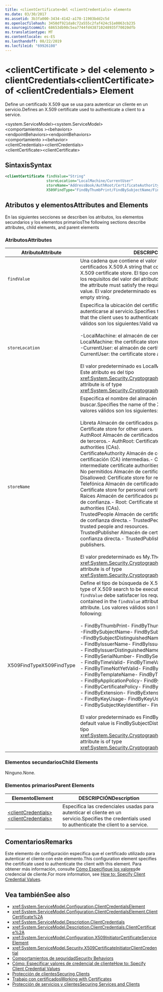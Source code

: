 ```yaml
---
title: <clientCertificate>del <clientCredentials> elemento
ms.date: 03/30/2017
ms.assetid: 3b3fa000-3434-4142-a178-11903bdd2c5d
ms.openlocfilehash: 3450df921da8c72a555c2faf424c51e0063cb235
ms.sourcegitcommit: 68653db98c5ea7744fd438710248935f70020dfb
ms.translationtype: MT
ms.contentlocale: es-ES
ms.lasthandoff: 08/22/2019
ms.locfileid: "69926108"
---
```

# <a name="clientcertificate-of-clientcredentials-element"></a><span data-ttu-id="bbe7a-102">\<clientCertificate > del \<elemento > clientCredentials</span><span class="sxs-lookup"><span data-stu-id="bbe7a-102">\<clientCertificate> of \<clientCredentials> Element</span></span>
<span data-ttu-id="bbe7a-103">Define un certificado X.509 que se usa para autenticar un cliente en un servicio.</span><span class="sxs-lookup"><span data-stu-id="bbe7a-103">Defines an X.509 certificate used to authenticate a client to a service.</span></span>  
  
 <span data-ttu-id="bbe7a-104">\<system.ServiceModel></span><span class="sxs-lookup"><span data-stu-id="bbe7a-104">\<system.ServiceModel></span></span>  
<span data-ttu-id="bbe7a-105">\<comportamientos ></span><span class="sxs-lookup"><span data-stu-id="bbe7a-105">\<behaviors></span></span>  
<span data-ttu-id="bbe7a-106">\<endpointBehaviors></span><span class="sxs-lookup"><span data-stu-id="bbe7a-106">\<endpointBehaviors></span></span>  
<span data-ttu-id="bbe7a-107">\<comportamiento ></span><span class="sxs-lookup"><span data-stu-id="bbe7a-107">\<behavior></span></span>  
<span data-ttu-id="bbe7a-108">\<clientCredentials></span><span class="sxs-lookup"><span data-stu-id="bbe7a-108">\<clientCredentials></span></span>  
<span data-ttu-id="bbe7a-109">\<clientCertificate></span><span class="sxs-lookup"><span data-stu-id="bbe7a-109">\<clientCertificate></span></span>  
  
## <a name="syntax"></a><span data-ttu-id="bbe7a-110">Sintaxis</span><span class="sxs-lookup"><span data-stu-id="bbe7a-110">Syntax</span></span>  
  
```xml  
<clientCertificate findValue="String"
                   storeLocation="LocalMachine/CurrentUser"
                   storeName="AddressBook/AuthRoot/CertificateAuthority/Disallowed/My/Root/TrustedPeople/TrustedPublisher"
                   X509FindType="FindByThumbPrint/FindBySubjectName/FindBySubjectDistinguishedName/FindByIssuerName/FindByIssuerDistinguishedName/FindBySerialNumber/FindByTimeValid/FindByTimeNotYetValid/FindByTemplateName/FindByApplicationPolicy/FindByCertificatePolicy/FindByExtension/FindByKeyUsage/FindBySubjectKeyIdentifier" />
```  
  
## <a name="attributes-and-elements"></a><span data-ttu-id="bbe7a-111">Atributos y elementos</span><span class="sxs-lookup"><span data-stu-id="bbe7a-111">Attributes and Elements</span></span>  
 <span data-ttu-id="bbe7a-112">En las siguientes secciones se describen los atributos, los elementos secundarios y los elementos primarios</span><span class="sxs-lookup"><span data-stu-id="bbe7a-112">The following sections describe attributes, child elements, and parent elements</span></span>  
  
### <a name="attributes"></a><span data-ttu-id="bbe7a-113">Atributos</span><span class="sxs-lookup"><span data-stu-id="bbe7a-113">Attributes</span></span>  
  
|<span data-ttu-id="bbe7a-114">Atributo</span><span class="sxs-lookup"><span data-stu-id="bbe7a-114">Attribute</span></span>|<span data-ttu-id="bbe7a-115">DESCRIPCIÓN</span><span class="sxs-lookup"><span data-stu-id="bbe7a-115">Description</span></span>|  
|---------------|-----------------|  
|`findValue`|<span data-ttu-id="bbe7a-116">Una cadena que contiene el valor que se va a buscar en el almacén de certificados X.509.</span><span class="sxs-lookup"><span data-stu-id="bbe7a-116">A string that contains the value to search for in the X.509 certificate store.</span></span> <span data-ttu-id="bbe7a-117">El tipo contenido en el atributo debe satisfacer los requisitos del valor del atributo `X509FindType`.</span><span class="sxs-lookup"><span data-stu-id="bbe7a-117">The type contained in the attribute must satisfy the requirements of the `X509FindType` attribute value.</span></span> <span data-ttu-id="bbe7a-118">El valor predeterminado es una cadena vacía.</span><span class="sxs-lookup"><span data-stu-id="bbe7a-118">The default is an empty string.</span></span>|  
|`storeLocation`|<span data-ttu-id="bbe7a-119">Especifica la ubicación del certificado X.509 que usa el cliente para autenticarse al servicio.</span><span class="sxs-lookup"><span data-stu-id="bbe7a-119">Specifies the location of the X.509 certificate that the client uses to authenticate itself to the service.</span></span> <span data-ttu-id="bbe7a-120">Los valores válidos son los siguientes:</span><span class="sxs-lookup"><span data-stu-id="bbe7a-120">Valid values include the following:</span></span><br /><br /> <span data-ttu-id="bbe7a-121">-LocalMachine: el almacén de certificados asignado al equipo local.</span><span class="sxs-lookup"><span data-stu-id="bbe7a-121">-   LocalMachine: the certificate store assigned to the local machine.</span></span><br /><span data-ttu-id="bbe7a-122">-CurrentUser: el almacén de certificados asignado al usuario actual.</span><span class="sxs-lookup"><span data-stu-id="bbe7a-122">-   CurrentUser: the certificate store assigned to the current user.</span></span><br /><br /> <span data-ttu-id="bbe7a-123">El valor predeterminado es LocalMachine.</span><span class="sxs-lookup"><span data-stu-id="bbe7a-123">The default is LocalMachine.</span></span> <span data-ttu-id="bbe7a-124">Este atributo es del tipo <xref:System.Security.Cryptography.X509Certificates.StoreLocation>.</span><span class="sxs-lookup"><span data-stu-id="bbe7a-124">This attribute is of type <xref:System.Security.Cryptography.X509Certificates.StoreLocation>.</span></span>|  
|`storeName`|<span data-ttu-id="bbe7a-125">Especifica el nombre del almacén del certificado X.509 que se va a buscar.</span><span class="sxs-lookup"><span data-stu-id="bbe7a-125">Specifies the name of the X.509 certificate store to search.</span></span> <span data-ttu-id="bbe7a-126">Los valores válidos son los siguientes:</span><span class="sxs-lookup"><span data-stu-id="bbe7a-126">Valid values include the following:</span></span><br /><br /> <span data-ttu-id="bbe7a-127">Libreta Almacén de certificados para otros usuarios.</span><span class="sxs-lookup"><span data-stu-id="bbe7a-127">-   AddressBook: Certificate store for other users.</span></span><br /><span data-ttu-id="bbe7a-128">AuthRoot Almacén de certificados para entidades de certificación (CA) de terceros.</span><span class="sxs-lookup"><span data-stu-id="bbe7a-128">-   AuthRoot: Certificate store for third-party certificate authorities (CAs).</span></span><br /><span data-ttu-id="bbe7a-129">CertificateAuthority Almacén de certificados para las entidades de certificación (CA) intermedias.</span><span class="sxs-lookup"><span data-stu-id="bbe7a-129">-   CertificateAuthority: Certificate store for intermediate certificate authorities (CAs).</span></span><br /><span data-ttu-id="bbe7a-130">No permitidos Almacén de certificados para los certificados revocados.</span><span class="sxs-lookup"><span data-stu-id="bbe7a-130">-   Disallowed: Certificate store for revoked certificates.</span></span><br /><span data-ttu-id="bbe7a-131">Telefónica Almacén de certificados para Certificados personales.</span><span class="sxs-lookup"><span data-stu-id="bbe7a-131">-   My: Certificate store for personal certificates.</span></span><br /><span data-ttu-id="bbe7a-132">Raíces Almacén de certificados para entidades de certificación (CA) raíz de confianza.</span><span class="sxs-lookup"><span data-stu-id="bbe7a-132">-   Root: Certificate store for trusted root certificate authorities (CAs).</span></span><br /><span data-ttu-id="bbe7a-133">TrustedPeople Almacén de certificados para las personas y los recursos de confianza directa.</span><span class="sxs-lookup"><span data-stu-id="bbe7a-133">-   TrustedPeople: Certificate store for directly trusted people and resources.</span></span><br /><span data-ttu-id="bbe7a-134">TrustedPublisher Almacén de certificados para publicadores de confianza directa.</span><span class="sxs-lookup"><span data-stu-id="bbe7a-134">-   TrustedPublisher: Certificate store for directly trusted publishers.</span></span><br /><br /> <span data-ttu-id="bbe7a-135">El valor predeterminado es My.</span><span class="sxs-lookup"><span data-stu-id="bbe7a-135">The default is My.</span></span> <span data-ttu-id="bbe7a-136">Este atributo es del tipo <xref:System.Security.Cryptography.X509Certificates.StoreName>.</span><span class="sxs-lookup"><span data-stu-id="bbe7a-136">This attribute is of type <xref:System.Security.Cryptography.X509Certificates.StoreName>.</span></span>|  
|<span data-ttu-id="bbe7a-137">X509FindType</span><span class="sxs-lookup"><span data-stu-id="bbe7a-137">X509FindType</span></span>|<span data-ttu-id="bbe7a-138">Define el tipo de búsqueda de X.509 que se va a ejecutar.</span><span class="sxs-lookup"><span data-stu-id="bbe7a-138">Defines the type of X.509 search to be executed.</span></span> <span data-ttu-id="bbe7a-139">El tipo contenido en el atributo `findValue` debe satisfacer los requisitos de este atributo.</span><span class="sxs-lookup"><span data-stu-id="bbe7a-139">The type contained in the `findValue` attribute must satisfy the requirements of this attribute.</span></span> <span data-ttu-id="bbe7a-140">Los valores válidos son los siguientes:</span><span class="sxs-lookup"><span data-stu-id="bbe7a-140">Valid values include the following:</span></span><br /><br /> <span data-ttu-id="bbe7a-141">-   FindByThumbPrint</span><span class="sxs-lookup"><span data-stu-id="bbe7a-141">-   FindByThumbPrint</span></span><br /><span data-ttu-id="bbe7a-142">-FindBySubjectName</span><span class="sxs-lookup"><span data-stu-id="bbe7a-142">-   FindBySubjectName</span></span><br /><span data-ttu-id="bbe7a-143">-FindBySubjectDistinguishedName</span><span class="sxs-lookup"><span data-stu-id="bbe7a-143">-   FindBySubjectDistinguishedName</span></span><br /><span data-ttu-id="bbe7a-144">-   FindByIssuerName</span><span class="sxs-lookup"><span data-stu-id="bbe7a-144">-   FindByIssuerName</span></span><br /><span data-ttu-id="bbe7a-145">-   FindByIssuerDistinguishedName</span><span class="sxs-lookup"><span data-stu-id="bbe7a-145">-   FindByIssuerDistinguishedName</span></span><br /><span data-ttu-id="bbe7a-146">-   FindBySerialNumber</span><span class="sxs-lookup"><span data-stu-id="bbe7a-146">-   FindBySerialNumber</span></span><br /><span data-ttu-id="bbe7a-147">-   FindByTimeValid</span><span class="sxs-lookup"><span data-stu-id="bbe7a-147">-   FindByTimeValid</span></span><br /><span data-ttu-id="bbe7a-148">-   FindByTimeNotYetValid</span><span class="sxs-lookup"><span data-stu-id="bbe7a-148">-   FindByTimeNotYetValid</span></span><br /><span data-ttu-id="bbe7a-149">-   FindByTemplateName</span><span class="sxs-lookup"><span data-stu-id="bbe7a-149">-   FindByTemplateName</span></span><br /><span data-ttu-id="bbe7a-150">-   FindByApplicationPolicy</span><span class="sxs-lookup"><span data-stu-id="bbe7a-150">-   FindByApplicationPolicy</span></span><br /><span data-ttu-id="bbe7a-151">-   FindByCertificatePolicy</span><span class="sxs-lookup"><span data-stu-id="bbe7a-151">-   FindByCertificatePolicy</span></span><br /><span data-ttu-id="bbe7a-152">- FindByExtension</span><span class="sxs-lookup"><span data-stu-id="bbe7a-152">-   FindByExtension</span></span><br /><span data-ttu-id="bbe7a-153">-   FindByKeyUsage</span><span class="sxs-lookup"><span data-stu-id="bbe7a-153">-   FindByKeyUsage</span></span><br /><span data-ttu-id="bbe7a-154">-   FindBySubjectKeyIdentifier</span><span class="sxs-lookup"><span data-stu-id="bbe7a-154">-   FindBySubjectKeyIdentifier</span></span><br /><br /> <span data-ttu-id="bbe7a-155">El valor predeterminado es FindBySubjectDistinguishedName.</span><span class="sxs-lookup"><span data-stu-id="bbe7a-155">The default value is FindBySubjectDistinguishedName.</span></span> <span data-ttu-id="bbe7a-156">Este atributo es del tipo <xref:System.Security.Cryptography.X509Certificates.X509FindType>.</span><span class="sxs-lookup"><span data-stu-id="bbe7a-156">This attribute is of type <xref:System.Security.Cryptography.X509Certificates.X509FindType>.</span></span>|  
  
### <a name="child-elements"></a><span data-ttu-id="bbe7a-157">Elementos secundarios</span><span class="sxs-lookup"><span data-stu-id="bbe7a-157">Child Elements</span></span>  
 <span data-ttu-id="bbe7a-158">Ninguno.</span><span class="sxs-lookup"><span data-stu-id="bbe7a-158">None.</span></span>  
  
### <a name="parent-elements"></a><span data-ttu-id="bbe7a-159">Elementos primarios</span><span class="sxs-lookup"><span data-stu-id="bbe7a-159">Parent Elements</span></span>  
  
|<span data-ttu-id="bbe7a-160">Elemento</span><span class="sxs-lookup"><span data-stu-id="bbe7a-160">Element</span></span>|<span data-ttu-id="bbe7a-161">DESCRIPCIÓN</span><span class="sxs-lookup"><span data-stu-id="bbe7a-161">Description</span></span>|  
|-------------|-----------------|  
|[<span data-ttu-id="bbe7a-162">\<clientCredentials></span><span class="sxs-lookup"><span data-stu-id="bbe7a-162">\<clientCredentials></span></span>](clientcredentials.md)|<span data-ttu-id="bbe7a-163">Especifica las credenciales usadas para autenticar el cliente en un servicio.</span><span class="sxs-lookup"><span data-stu-id="bbe7a-163">Specifies the credentials used to authenticate the client to a service.</span></span>|  
  
## <a name="remarks"></a><span data-ttu-id="bbe7a-164">Comentarios</span><span class="sxs-lookup"><span data-stu-id="bbe7a-164">Remarks</span></span>  
 <span data-ttu-id="bbe7a-165">Este elemento de configuración especifica que el certificado utilizado para autenticar el cliente con este elemento.</span><span class="sxs-lookup"><span data-stu-id="bbe7a-165">This configuration element specifies the certificate used to authenticate the client with this element.</span></span> <span data-ttu-id="bbe7a-166">Para obtener más información, consulte [Cómo Especifique los valores](../../../wcf/how-to-specify-client-credential-values.md)de credencial de cliente.</span><span class="sxs-lookup"><span data-stu-id="bbe7a-166">For more information, see [How to: Specify Client Credential Values](../../../wcf/how-to-specify-client-credential-values.md).</span></span>  
  
## <a name="see-also"></a><span data-ttu-id="bbe7a-167">Vea también</span><span class="sxs-lookup"><span data-stu-id="bbe7a-167">See also</span></span>

- <xref:System.ServiceModel.Configuration.ClientCredentialsElement>
- <xref:System.ServiceModel.Configuration.ClientCredentialsElement.ClientCertificate%2A>
- <xref:System.ServiceModel.Description.ClientCredentials>
- <xref:System.ServiceModel.Description.ClientCredentials.ClientCertificate%2A>
- <xref:System.ServiceModel.Configuration.X509InitiatorCertificateServiceElement>
- <xref:System.ServiceModel.Security.X509CertificateInitiatorClientCredential>
- [<span data-ttu-id="bbe7a-168">Comportamientos de seguridad</span><span class="sxs-lookup"><span data-stu-id="bbe7a-168">Security Behaviors</span></span>](../../../wcf/feature-details/security-behaviors-in-wcf.md)
- [<span data-ttu-id="bbe7a-169">Cómo: Especificar valores de credencial de cliente</span><span class="sxs-lookup"><span data-stu-id="bbe7a-169">How to: Specify Client Credential Values</span></span>](../../../wcf/how-to-specify-client-credential-values.md)
- [<span data-ttu-id="bbe7a-170">Protección de clientes</span><span class="sxs-lookup"><span data-stu-id="bbe7a-170">Securing Clients</span></span>](../../../wcf/securing-clients.md)
- [<span data-ttu-id="bbe7a-171">Trabajo con certificados</span><span class="sxs-lookup"><span data-stu-id="bbe7a-171">Working with Certificates</span></span>](../../../wcf/feature-details/working-with-certificates.md)
- [<span data-ttu-id="bbe7a-172">Protección de servicios y clientes</span><span class="sxs-lookup"><span data-stu-id="bbe7a-172">Securing Services and Clients</span></span>](../../../wcf/feature-details/securing-services-and-clients.md)
